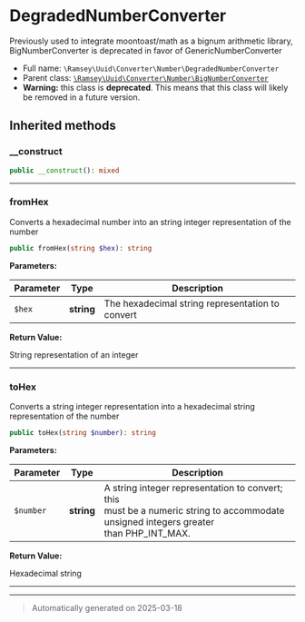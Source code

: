 
# DegradedNumberConverter

Previously used to integrate moontoast/math as a bignum arithmetic library,
BigNumberConverter is deprecated in favor of GenericNumberConverter



* Full name: `\Ramsey\Uuid\Converter\Number\DegradedNumberConverter`
* Parent class: [`\Ramsey\Uuid\Converter\Number\BigNumberConverter`](./BigNumberConverter.md)
* **Warning:** this class is **deprecated**. This means that this class will likely be removed in a future version.






## Inherited methods


### __construct



```php
public __construct(): mixed
```












***

### fromHex

Converts a hexadecimal number into an string integer representation of
the number

```php
public fromHex(string $hex): string
```








**Parameters:**

| Parameter | Type | Description |
|-----------|------|-------------|
| `$hex` | **string** | The hexadecimal string representation to convert |


**Return Value:**

String representation of an integer




***

### toHex

Converts a string integer representation into a hexadecimal string
representation of the number

```php
public toHex(string $number): string
```








**Parameters:**

| Parameter | Type | Description |
|-----------|------|-------------|
| `$number` | **string** | A string integer representation to convert; this<br />must be a numeric string to accommodate unsigned integers greater<br />than PHP_INT_MAX. |


**Return Value:**

Hexadecimal string




***


***
> Automatically generated on 2025-03-18
